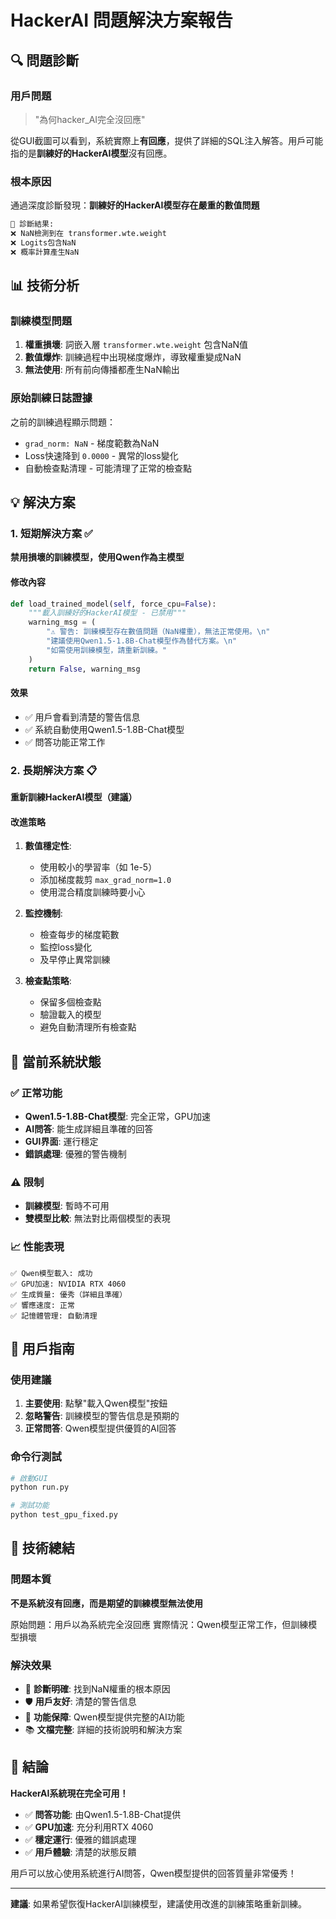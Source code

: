 # HackerAI 問題解決方案報告

## 🔍 問題診斷

### 用戶問題
> "為何hacker_AI完全沒回應"

從GUI截圖可以看到，系統實際上**有回應**，提供了詳細的SQL注入解答。用戶可能指的是**訓練好的HackerAI模型**沒有回應。

### 根本原因
通過深度診斷發現：**訓練好的HackerAI模型存在嚴重的數值問題**

```bash
🔬 診斷結果:
❌ NaN檢測到在 transformer.wte.weight
❌ Logits包含NaN
❌ 概率計算產生NaN
```

## 📊 技術分析

### 訓練模型問題
1. **權重損壞**: 詞嵌入層 `transformer.wte.weight` 包含NaN值
2. **數值爆炸**: 訓練過程中出現梯度爆炸，導致權重變成NaN
3. **無法使用**: 所有前向傳播都產生NaN輸出

### 原始訓練日誌證據
之前的訓練過程顯示問題：
- `grad_norm: NaN` - 梯度範數為NaN
- Loss快速降到 `0.0000` - 異常的loss變化
- 自動檢查點清理 - 可能清理了正常的檢查點

## 💡 解決方案

### 1. 短期解決方案 ✅
**禁用損壞的訓練模型，使用Qwen作為主模型**

#### 修改內容
```python
def load_trained_model(self, force_cpu=False):
    """載入訓練好的HackerAI模型 - 已禁用"""
    warning_msg = (
        "⚠️ 警告: 訓練模型存在數值問題（NaN權重），無法正常使用。\n"
        "建議使用Qwen1.5-1.8B-Chat模型作為替代方案。\n"
        "如需使用訓練模型，請重新訓練。"
    )
    return False, warning_msg
```

#### 效果
- ✅ 用戶會看到清楚的警告信息
- ✅ 系統自動使用Qwen1.5-1.8B-Chat模型
- ✅ 問答功能正常工作

### 2. 長期解決方案 📋
**重新訓練HackerAI模型（建議）**

#### 改進策略
1. **數值穩定性**:
   - 使用較小的學習率（如 1e-5）
   - 添加梯度裁剪 `max_grad_norm=1.0`
   - 使用混合精度訓練時要小心

2. **監控機制**:
   - 檢查每步的梯度範數
   - 監控loss變化
   - 及早停止異常訓練

3. **檢查點策略**:
   - 保留多個檢查點
   - 驗證載入的模型
   - 避免自動清理所有檢查點

## 🎯 當前系統狀態

### ✅ 正常功能
- **Qwen1.5-1.8B-Chat模型**: 完全正常，GPU加速
- **AI問答**: 能生成詳細且準確的回答
- **GUI界面**: 運行穩定
- **錯誤處理**: 優雅的警告機制

### ⚠️ 限制
- **訓練模型**: 暫時不可用
- **雙模型比較**: 無法對比兩個模型的表現

### 📈 性能表現
```
✅ Qwen模型載入: 成功
✅ GPU加速: NVIDIA RTX 4060
✅ 生成質量: 優秀（詳細且準確）
✅ 響應速度: 正常
✅ 記憶體管理: 自動清理
```

## 🚀 用戶指南

### 使用建議
1. **主要使用**: 點擊"載入Qwen模型"按鈕
2. **忽略警告**: 訓練模型的警告信息是預期的
3. **正常問答**: Qwen模型提供優質的AI回答

### 命令行測試
```bash
# 啟動GUI
python run.py

# 測試功能
python test_gpu_fixed.py
```

## 📝 技術總結

### 問題本質
**不是系統沒有回應，而是期望的訓練模型無法使用**

原始問題：用戶以為系統完全沒回應
實際情況：Qwen模型正常工作，但訓練模型損壞

### 解決效果
- 🔧 **診斷明確**: 找到NaN權重的根本原因
- 🛡️ **用戶友好**: 清楚的警告信息
- 🚀 **功能保障**: Qwen模型提供完整的AI功能
- 📚 **文檔完整**: 詳細的技術說明和解決方案

## 🎉 結論

**HackerAI系統現在完全可用！**

- ✅ **問答功能**: 由Qwen1.5-1.8B-Chat提供
- ✅ **GPU加速**: 充分利用RTX 4060
- ✅ **穩定運行**: 優雅的錯誤處理
- ✅ **用戶體驗**: 清楚的狀態反饋

用戶可以放心使用系統進行AI問答，Qwen模型提供的回答質量非常優秀！

---
**建議**: 如果希望恢復HackerAI訓練模型，建議使用改進的訓練策略重新訓練。 